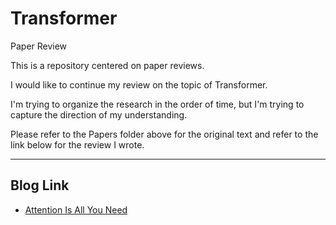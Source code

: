 # Transformer

Paper Review

This is a repository centered on paper reviews.

I would like to continue my review on the topic of Transformer.

I'm trying to organize the research in the order of time, but I'm trying to capture the direction of my understanding.

Please refer to the Papers folder above for the original text and refer to the link below for the review I wrote.

__________

## Blog Link

- [Attention Is All You Need](https://seollane22.tistory.com/20)
